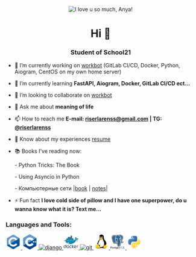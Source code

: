 <div id="header" align="center">
  <img src="https://github.com/rcarmen-btc/rcarmen-btc/blob/main/riserlarenss.gif" alt="I love u so much, Anya!" title="I love u so much, Anya!" width="800"  align="middle"/>
</div>
<h1 align="center">Hi 🌿</h1>
<h3 align="center">Student of School21</h3>

- 🔭 I’m currently working on [workbot](https://gitlab.com/RiserLA/workbot/-/tree/master) (GitLab CI/CD, Docker, Python, Aiogram, CentOS on my own home server)

- 🌱 I’m currently learning **FastAPI, Aiogram, Docker, GitLab CI/CD ect...**

- 👯 I’m looking to collaborate on [workbot](https://gitlab.com/RiserLA/workbot/-/tree/master)

- 💬 Ask me about **meaning of life**

- 📫 How to reach me **E-mail: riserlarenss@gmail.com | TG: <a href="https://t.me/riserlarenss">@riserlarenss</a>**

- 📄 Know about my experiences [resume](https://drive.google.com/file/d/1c2LC9iCd6zYxs3V-JA002l4ahVUqW1f-/view?usp=sharing)

- 📚 Books I've reading now:
      <p>- Python Tricks: The Book</p>
      <p>- Using Asyncio in Python</p>
      <p>- Компьютерные сети |[book](https://www.ozon.ru/product/kompyuternye-seti-printsipy-tehnologii-protokoly-yubileynoe-izdanie-olifer-natalya-olifer-211432410/?sh=ib-oLzSWDQ&tab=reviews) | [notes](https://github.com/rcarmen-btc/my-obsidian-notes/tree/master/Sam/1-HardSkills/Network/%D0%9A%D0%BE%D0%BC%D0%BF%D1%8C%D1%8E%D1%82%D0%B5%D1%80%D0%BD%D1%8B%D0%B5%20%D1%81%D0%B5%D1%82%D0%B8)|</p>


- ⚡ Fun fact **I love cold side of pillow and I have one superpower, do u wanna know what it is? Text me...**

<p align="left">
</p>

<h3 align="left">Languages and Tools:</h3>
<p align="left"> <a href="https://www.cprogramming.com/" target="_blank" rel="noreferrer"> <img src="https://raw.githubusercontent.com/devicons/devicon/master/icons/c/c-original.svg" alt="c" width="40" height="40"/> </a> <a href="https://www.w3schools.com/cpp/" target="_blank" rel="noreferrer"> <img src="https://raw.githubusercontent.com/devicons/devicon/master/icons/cplusplus/cplusplus-original.svg" alt="cplusplus" width="40" height="40"/> </a> <a href="https://www.djangoproject.com/" target="_blank" rel="noreferrer"> <img src="https://cdn.worldvectorlogo.com/logos/django.svg" alt="django" width="40" height="40"/> </a> <a href="https://www.docker.com/" target="_blank" rel="noreferrer"> <img src="https://raw.githubusercontent.com/devicons/devicon/master/icons/docker/docker-original-wordmark.svg" alt="docker" width="40" height="40"/> </a> <a href="https://git-scm.com/" target="_blank" rel="noreferrer"> <img src="https://www.vectorlogo.zone/logos/git-scm/git-scm-icon.svg" alt="git" width="40" height="40"/> </a> <a href="https://www.linux.org/" target="_blank" rel="noreferrer"> <img src="https://raw.githubusercontent.com/devicons/devicon/master/icons/linux/linux-original.svg" alt="linux" width="40" height="40"/> </a> <a href="https://www.postgresql.org" target="_blank" rel="noreferrer"> <img src="https://raw.githubusercontent.com/devicons/devicon/master/icons/postgresql/postgresql-original-wordmark.svg" alt="postgresql" width="40" height="40"/> </a> <a href="https://www.python.org" target="_blank" rel="noreferrer"> <img src="https://raw.githubusercontent.com/devicons/devicon/master/icons/python/python-original.svg" alt="python" width="40" height="40"/> </a> </p>

